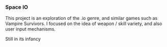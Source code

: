### Space IO

This project is an exploration of the .io genre, and similar games such as Vampire Survivors. 
I focused on the idea of weapon / skill variety, and also user input mechanisms. 

Still in its infancy
